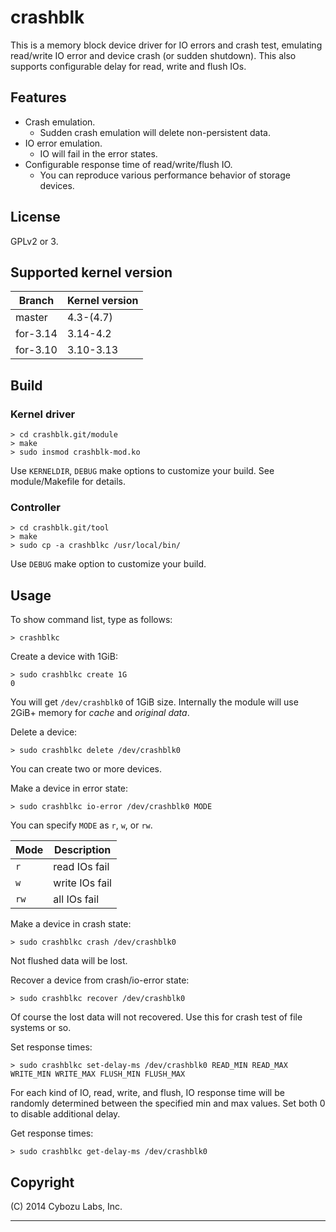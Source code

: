 # crashblk

This is a memory block device driver for IO errors and crash test,
emulating read/write IO error and device crash (or sudden shutdown).
This also supports configurable delay for read, write and flush IOs.

## Features

- Crash emulation.
    - Sudden crash emulation will delete non-persistent data.
- IO error emulation.
    - IO will fail in the error states.
- Configurable response time of read/write/flush IO.
    - You can reproduce various performance behavior of storage devices.

## License

GPLv2 or 3.

## Supported kernel version

| Branch   | Kernel version |
|----------|----------------|
| master   | 4.3-(4.7)      |
| for-3.14 | 3.14-4.2       |
| for-3.10 | 3.10-3.13      |

## Build

### Kernel driver

```
> cd crashblk.git/module
> make
> sudo insmod crashblk-mod.ko
```

Use `KERNELDIR`, `DEBUG` make options to customize your build.
See module/Makefile for details.


### Controller

```
> cd crashblk.git/tool
> make
> sudo cp -a crashblkc /usr/local/bin/
```

Use `DEBUG` make option to customize your build.

## Usage

To show command list, type as follows:
```
> crashblkc
```

Create a device with 1GiB:
```
> sudo crashblkc create 1G
0
```

You will get `/dev/crashblk0` of 1GiB size.
Internally the module will use 2GiB+ memory
for *cache* and *original data*.

Delete a device:
```
> sudo crashblkc delete /dev/crashblk0
```

You can create two or more devices.

Make a device in error state:
```
> sudo crashblkc io-error /dev/crashblk0 MODE
```
You can specify `MODE` as `r`, `w`, or `rw`.

| Mode | Description    |
|------|----------------|
| `r`  | read IOs fail  |
| `w`  | write IOs fail |
| `rw` | all IOs fail   |

Make a device in crash state:
```
> sudo crashblkc crash /dev/crashblk0
```

Not flushed data will be lost.

Recover a device from crash/io-error state:
```
> sudo crashblkc recover /dev/crashblk0
```

Of course the lost data will not recovered.
Use this for crash test of file systems or so.


Set response times:
```
> sudo crashblkc set-delay-ms /dev/crashblk0 READ_MIN READ_MAX WRITE_MIN WRITE_MAX FLUSH_MIN FLUSH_MAX
```
For each kind of IO, read, write, and flush,
IO response time will be randomly determined between the specified min and max values.
Set both 0 to disable additional delay.

Get response times:
```
> sudo crashblkc get-delay-ms /dev/crashblk0
```

## Copyright

(C) 2014 Cybozu Labs, Inc.

-----
